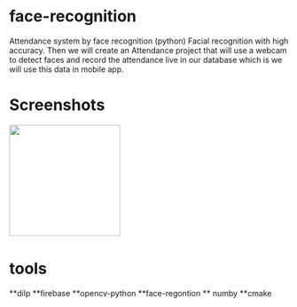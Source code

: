 # face-recognition
Attendance system by face recognition (python)
Facial recognition with high accuracy.
Then we will create an Attendance project that will use a webcam to detect faces and record the attendance live in our database which is we will use this data in mobile app.

# Screenshots

  <img src="https://user-images.githubusercontent.com/62241386/177663190-5cfa6593-d513-45f8-a359-135a64620854.png" width="200">&nbsp;
  </br>
  
  
# tools
  **dilp
  **firebase
  **opencv-python
  **face-regontion
  ** numby
  **cmake
